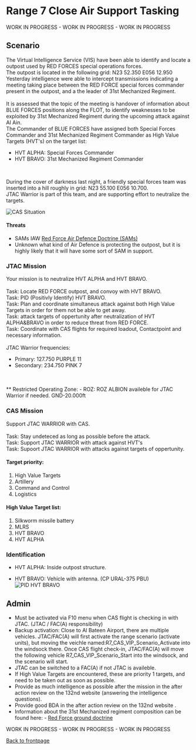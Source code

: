 # Range 7 Close Air Support Tasking

WORK IN PROGRESS - WORK IN PROGRESS - WORK IN PROGRESS <br>

## Scenario
The Virtual Intelligence Service (VIS) have been able to identify and locate a outpost used by RED FORCES special operations forces.<br>
The outpost is located in the following grid: N23 52.350 E056 12.950<br>
Yesterday intelligence were able to intercept transmissions indicating a meeting taking place between the RED FORCE special forces commander present in the outpost, and a the leader of 31st Mechanized Regiment.<br>
<br>
It is assessed that the topic of the meeting is handover of information about BLUE FORCES positions along the FLOT, to identify weaknesses to be exploited by 31st Mechanized Regiment during the upcoming attack against Al Ain.<br>
The Commander of BLUE FORCES have assigned both Special Forces Commander and 31st Mechanized Regiment Commander as High Value Targets (HVT's) on the target list:
- HVT ALPHA: Special Forces Commander
- HVT BRAVO: 31st Mechanized Regiment Commander
<br>

During the cover of darkness last night, a  friendly special forces team was inserted into a hill roughly in grid: N23 55.100 E056 10.700. <br>
JTAC Warrior is part of this team, and are supporting effort to neutralize the targets.




![CAS Situation](/ATRM_Brief/Pictures/EX_GREENSTORM_R7_CAS.PNG)


#### Threats
- SAMs IAW [Red Force Air Defence Doctrine (SAMs)](/ATRM_Brief/Pages/Generic_airdefence.html)  
- Unknown what kind of Air Defence is protecting the outpost, but it is highly likely that it will have some sort of SAM in support.


### JTAC Mission
Your mission is to neutralize HVT ALPHA and HVT BRAVO.<br>
<br>
Task: Locate RED FORCE outpost, and convoy with HVT BRAVO.<br>
Task: PID (Positivly Identify) HVT BRAVO.<br>
Task: Plan and coordinate simultaneus attack against both High Value Targets in order for them not be able to get away.<br>
Task: attack targets of oppertunity after neutralization of HVT ALPHA&BRAVO in order to reduce threat from RED FORCE. <br>
Task: Coordinate with CAS flights for required loadout, Contactpoint and necessary information.<br>
<br>
JTAC Warrior frequencies: <br>
- Primary: 127.750	PURPLE 11
- Secondary:  234.750	PINK 7	
<br>
<br>
** Restricted Operating Zone:
- ROZ: ROZ ALBION availeble for JTAC Warrior if needed. GND-20.000ft


### CAS Mission
Support JTAC WARRIOR with CAS. <br>
<br>
Task: Stay undeteced as long as possible before the attack.<br>
Task: Support JTAC WARRIOR with attack against HVT's<br>
Task: Supoort JTAC WARRIOR with attacks against targets of oppertunity. <br>


#### Target priority:
1. High Value Targets
2. Artillery
3. Command and Control 
4. Logistics


#### High Value Target list: 
1. Silkworm missile battery
2. MLRS
3. HVT BRAVO
4. HVT ALPHA



### Identification
- HVT ALPHA: Inside outpost structure.

- HVT BRAVO: Vehicle with antenna. (CP URAL-375 PBU)
![PID HVT BRAVO](/ATRM_Brief/Pictures/EX_GREENSTORM_R7_CAS_VIP.PNG)


## Admin
- Must be activated via F10 menu when CAS flight is checking in with JTAC. (JTAC / FAC(A) responsibility)
- Backup activation: Close to Al Bateen Airport, there are multiple vehicles. JTAC/FAC(A) will first activate the range scenario (activate units), but moving the veichle named:R7_CAS_VIP_Scenario_Activate into the windsock there.
Once CAS flight check-in, JTAC/FAC(A) will move the following vehicle R7_CAS_VIP_Scenario_Start into the windsock, and the scenario will start. 
- JTAC can be switched to a FAC(A) if not JTAC is availeble.
- If High Value Targets are encountered, these are priority 1 targets, and need to be taken out as soon as possible.
- Provide as much intelligence as possible after the mission in the after action review on the 132nd website (answering the intelligence questions).
- Provide good BDA in the after action review on the 132nd website .
- Information about the 31st Mechanized regiment composition can be found here: - [Red Force ground doctrine](/ATRM_Brief/Pages/Generic_groundforce.html)
 

WORK IN PROGRESS - WORK IN PROGRESS - WORK IN PROGRESS <br>




[Back to frontpage](https://132nd-vwing.github.io/ATRM_Brief/)